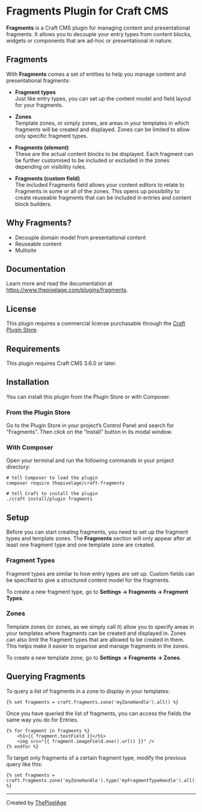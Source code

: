 # Fragments Plugin for Craft CMS

**Fragments** is a Craft CMS plugin for managing content and presentational 
fragments. It allows you to decouple your entry types from content 
blocks, widgets or components that are ad-hoc or presentational in nature.

## Fragments

With **Fragments** comes a set of entities to help you manage content and 
presentational fragments:

- **Fragment types**  
  Just like entry types, you can set up the content model and field layout
  for your fragments.
  
  
- **Zones**  
  Template zones, or simply zones, are areas in your templates in 
  which fragments will be created and displayed. Zones can be limited to allow 
  only specific fragment types.
  
  
- **Fragments (element)**  
  These are the actual content blocks to be displayed. Each 
  fragment can be further customised to be included or excluded in the zones 
  depending on visibility rules.
  
  
- **Fragments (custom field)**  
  The included Fragments field allows your content editors to relate to 
  Fragments in some or all of the zones. This opens up possibility to create 
  reuseable fragments that can be included in entries and content block builders.

## Why Fragments?

- Decouple domain model from presentational content
- Reuseable content
- Multisite

## Documentation

Learn more and read the documentation at 
https://www.thepixelage.com/plugins/fragments.

## License

This plugin requires a commercial license purchasable through the [Craft Plugin 
Store](https://plugins.craftcms.com/fragments).


## Requirements

This plugin requires Craft CMS 3.6.0 or later.

## Installation

You can install this plugin from the Plugin Store or with Composer.

### From the Plugin Store

Go to the Plugin Store in your project’s Control Panel and search for 
“Fragments”. Then click on the “Install” button in its modal window.

### With Composer

Open your terminal and run the following commands in your project directory:

```
# tell Composer to load the plugin
composer require thepixelage/craft-fragments

# tell Craft to install the plugin
./craft install/plugin fragments
```
## Setup

Before you can start creating fragments, you need to set up the fragment types 
and template zones. The **Fragments** section will only appear after at least 
one fragment type and one template zone are created.

### Fragment Types

Fragment types are similar to how entry types are set up. Custom fields can be
specified to give a structured content model for the fragments.

To create a new fragment type, go to **Settings → Fragments → Fragment Types**.

### Zones

Template zones (or zones, as we simply call it) allow you to specify areas in 
your templates where fragments can be created and displayed in. Zones can also 
limit the fragment types that are allowed to be created in them. This helps 
make it easier to organise and manage fragments  in the zones.

To create a new template zone, go to **Settings → Fragments → Zones**.

## Querying Fragments

To query a list of fragments in a zone to display in your templates:

```
{% set fragments = craft.fragments.zone('myZoneHandle').all() %}
```

Once you have queried the list of fragments, you can access the fields the same 
way you do for Entries.

```
{% for fragment in fragments %}
    <h1>{{ fragment.textField }}</h1>
    <img src="{{ fragment.imageField.one().url() }}" />
{% endfor %}
```

To target only fragments of a certain fragment type, modify the previous query 
like this:

```
{% set fragments = craft.fragments.zone('myZoneHandle').type('myFragmentTypeHandle').all() %}
```

---

Created by [ThePixelAge](https://www.thepixelage.com)


[comment]: <> (### The Problem)

[comment]: <> (There are many situations where fragments of content need to be displayed in )

[comment]: <> (multiple pages, but they are ad-hoc content parts or data that may not have direct )

[comment]: <> (relations to your entry types. For example, your content admins may need to )

[comment]: <> (display site-wide or section-wide messages or call-to-action buttons across )

[comment]: <> (websites or on only some pages.)

[comment]: <> (Without **Fragments**, you may use features in Craft CMS to cobble together a )

[comment]: <> (solution, but they bring along some problems:)

[comment]: <> (- **Sections and entry types** - Entry types are good for mapping domain models )

[comment]: <> (  to content models, but for content parts that have no direct relations to )

[comment]: <> (  these domain models, it may become awkward to represent them as part of the )

[comment]: <> (  content models, or an overkill to create whole sections just to represent )

[comment]: <> (  them.)


[comment]: <> (- **Globals** - Globals are usually used for content that do not belong as )

[comment]: <> (  entries or are needed across different pages. However, in multisite setup, )

[comment]: <> (  using globals becomes difficult for controlling different content on )

[comment]: <> (  different sites.)


[comment]: <> (- **Content Blocks/Content Builder &#40;Matrix/Neo&#41;** - Content blocks are used to )

[comment]: <> (  allow content admins to add in ad-hoc content.)